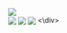 <a href="https://github.com/Mott4">
  <img align="center" src="https://github-readme-stats.vercel.app/api?username=Mott4&show_icons=true&theme=onedark" />
</a>

<div>
<img align="center" src=https://img.shields.io/twitter/url?style=social&url=https%3A%2F%2Ftwitter.com%2Fmott4vito\>
<img align="center" src=https://img.shields.io/badge/Flutter-02569B?style=for-the-badge&logo=flutter&logoColor=white\>
<img align="center" src=https://img.shields.io/badge/Instagram-E4405F?style=for-the-badge&logo=instagram&logoColor=white\>
<\div>
  
